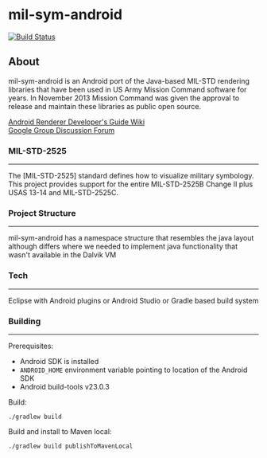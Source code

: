 # mil-sym-android
[![Build Status](https://travis-ci.org/missioncommand/mil-sym-android.svg?branch=master)](https://travis-ci.org/missioncommand/mil-sym-android)

## About

mil-sym-android is an Android port of the Java-based MIL-STD rendering libraries that have been used in US Army Mission Command software for years.  In November 2013 Mission Command was given the approval to release and maintain these libraries as public open source.  

[Android Renderer Developer's Guide Wiki](https://github.com/missioncommand/mil-sym-android/wiki)  
[Google Group Discussion Forum](https://groups.google.com/forum/#!forum/mission-command-milstd-renderer)  

### MIL-STD-2525
---
The [MIL-STD-2525] standard defines how to visualize military symbology.  This project provides support for the entire MIL-STD-2525B Change II plus USAS 13-14 and MIL-STD-2525C.  

### Project Structure
---
mil-sym-android has a namespace structure that resembles the java layout although differs where we needed to implement java functionality that wasn't available in the Dalvik VM


### Tech
---

Eclipse with Android plugins
or
Android Studio
or
Gradle based build system

### Building
---

Prerequisites:
* Android SDK is installed
* ```ANDROID_HOME``` environment variable pointing to location of the Android SDK
* Android build-tools v23.0.3

Build:
````
./gradlew build
````

Build and install to Maven local:
````
./gradlew build publishToMavenLocal
````
